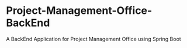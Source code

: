 # Project-Management-Office-BackEnd
A BackEnd Application for Project Management Office using Spring Boot
